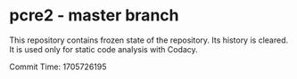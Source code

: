 # pcre2 - master branch

This repository contains frozen state of the repository.
Its history is cleared. It is used only for static code
analysis with Codacy.

Commit Time: 1705726195